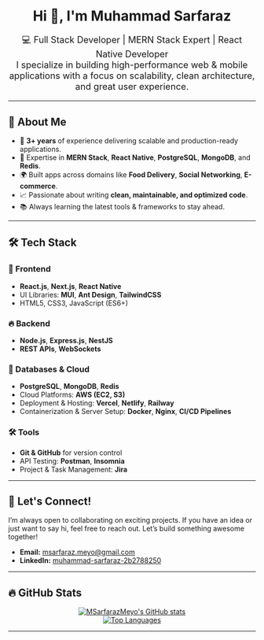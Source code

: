 <div align="center">
  <h1>Hi 👋, I'm Muhammad Sarfaraz</h1>
  <p style="font-size: 1.3em;">
    💻 Full Stack Developer | MERN Stack Expert | React Native Developer <br>
    I specialize in building high-performance web & mobile applications with a focus on scalability, clean architecture, and great user experience.
  </p>
</div>

---

## 🔹 About Me
- 🚀 **3+ years** of experience delivering scalable and production-ready applications.
- 🔹 Expertise in **MERN Stack**, **React Native**, **PostgreSQL**, **MongoDB**, and **Redis**.
- 🌍 Built apps across domains like **Food Delivery**, **Social Networking**, **E-commerce**.
- 📈 Passionate about writing **clean, maintainable, and optimized code**.
- 📚 Always learning the latest tools & frameworks to stay ahead.

---


## 🛠️ Tech Stack

### 🚀 Frontend
- **React.js**, **Next.js**, **React Native**
- UI Libraries: **MUI**, **Ant Design**, **TailwindCSS**
- HTML5, CSS3, JavaScript (ES6+)

### 🔥 Backend
- **Node.js**, **Express.js**, **NestJS**
- **REST APIs**, **WebSockets**

### 📡 Databases & Cloud
- **PostgreSQL**, **MongoDB**, **Redis**
- Cloud Platforms: **AWS (EC2, S3)**
- Deployment & Hosting: **Vercel**, **Netlify**, **Railway**
- Containerization & Server Setup: **Docker**, **Nginx**, **CI/CD Pipelines**

### 🛠️ Tools
- **Git & GitHub** for version control
- API Testing: **Postman**, **Insomnia**
- Project & Task Management: **Jira**




---

## 📢 Let's Connect!
I’m always open to collaborating on exciting projects. If you have an idea or just want to say hi, feel free to reach out. Let’s build something awesome together!

- **Email:** [msarfaraz.meyo@gmail.com](mailto:msarfaraz.meyo@gmail.com)
- **LinkedIn:** [muhammad-sarfaraz-2b2788250](www.linkedin.com/in/muhammad-sarfaraz-2b2788250)


---


## 🔥 GitHub Stats
<p align="center">
  <a href="https://github.com/MSarfarazMeyo">
    <img src="https://github-readme-stats.vercel.app/api?username=MSarfarazMeyo&show_icons=true&theme=radical&hide_border=true" alt="MSarfarazMeyo's GitHub stats" />
  </a>
  <br/>
  <a href="https://github.com/MSarfarazMeyo">
    <img src="https://github-readme-stats.vercel.app/api/top-langs/?username=MSarfarazMeyo&layout=compact&theme=radical&hide_border=true" alt="Top Languages" />
  </a>
</p>


---


